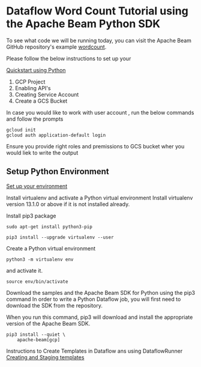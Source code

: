 # Dataflow Word Count Tutorial using the Apache Beam Python SDK

To see what code we will be running today, you can visit the Apache Beam GitHub repository's example [wordcount](https://github.com/darshanrd/apache-beam-python/blob/main/dataflow_wordcount.py).

Please follow the below instructions to set up your 

[Quickstart using Python](https://cloud.google.com/dataflow/docs/quickstarts/quickstart-python)

1. GCP Project 
2. Enabling API's 
3. Creating Service Account 
4. Create a GCS Bucket

In case you would like to work with user account , run the below commands and follow the prompts

```
gcloud init
gcloud auth application-default login
```

Ensure you provide right roles and premissions to GCS bucket wher you would liek to write the output

## Setup Python Environment

[Set up your environment](https://cloud.google.com/dataflow/docs/quickstarts/quickstart-python#set-up-your-environment)

Install virtualenv and activate a Python virtual environment
Install virtualenv version 13.1.0 or above if it is not installed already.

Install pip3 package

```
sudo apt-get install python3-pip
```

```
pip3 install --upgrade virtualenv --user
```

Create a Python virtual environment

```
python3 -m virtualenv env
```

and activate it.

```
source env/bin/activate
```

Download the samples and the Apache Beam SDK for Python using the pip3 command
In order to write a Python Dataflow job, you will first need to download the SDK from the repository.

When you run this command, pip3 will download and install the appropriate version of the Apache Beam SDK.

```
pip3 install --quiet \
    apache-beam[gcp]
```


Instructions to Create Templates in Dataflow ans using DataflowRunner
[Creating and Staging templates](https://cloud.google.com/dataflow/docs/guides/templates/creating-templates#python)


